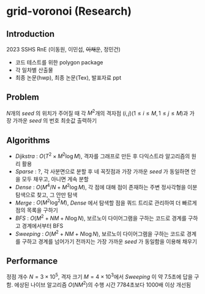 # grid-voronoi (Research)

## Introduction

2023 SSHS RnE (이동원, 이민섭, ~~이채운~~, 정민건)

- 코드 테스트를 위한 polygon package
- 각 일차별 산출물
- 최종 논문(hwp), 최종 논문(Tex), 발표자료 ppt

## Problem
$N$개의 _seed_ 의 위치가 주어질 때 각 $M^2$개의 격자점 $(i, j) (1 \leq i \leq M, 1 \leq j \leq M)$과 가장 가까운 _seed_ 의 번호 최솟값 출력하기

## Algorithms

- _Dijkstra_ : $O(T^2 \times M^2 \log M)$, 격자를 그래프로 만든 후 다익스트라 알고리즘의 원리 활용
- _Sparse_ : ?, 각 사분면으로 분할 후 네 꼭짓점과 가장 가까운 _seed_ 가 동일하면 안을 모두 채우고, 아니면 게속 분할
- _Dense_ : $O(M^4/N + M^2 \log M)$, 각 점에 대해 점이 존재하는 주변 정사각형을 이분탐색으로 찾고, 그 안만 탐색
- _Merge_ : $O(M^2 \log^2 M)$, _Dense_ 에서 탐색할 점을 쿼드 트리로 관리하여 더 빠르게 점의 목록을 구하기
- _BFS_ : $O(M^2 + NM + N \log N)$, 보르노이 다이어그램을 구하는 코드로 경계를 구하고 경계에서부터 BFS
- _Sweeping_ : $O(M^2 + NM + N \log N)$, 보르노이 다이어그램을 구하는 코드로 경계를 구하고 경계를 넘어가기 전까지는 가장 가까운 _seed_ 가 동일함을 이용해 채우기

## Performance

정점 개수 $N=3 \times 10^5$, 격자 크기 $M = 4 \times 10^3$에서 _Sweeping_ 이 약 7.5초에 답을 구함. 에상된 나이브 알고리즘 $O(NM^2)$의 수행 시간 7784초보다 1000배 이상 개선됨
